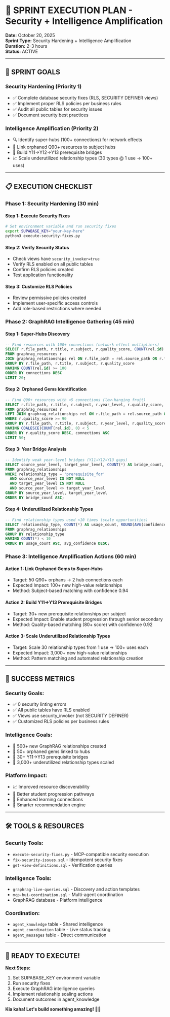 # 🚀 SPRINT EXECUTION PLAN - Security + Intelligence Amplification

**Date:** October 20, 2025  
**Sprint Type:** Security Hardening + Intelligence Amplification  
**Duration:** 2-3 hours  
**Status:** ACTIVE

---

## 🎯 **SPRINT GOALS**

### **Security Hardening (Priority 1)**
- ✅ Complete database security fixes (RLS, SECURITY DEFINER views)
- ✅ Implement proper RLS policies per business rules
- ✅ Audit all public tables for security issues
- ✅ Document security best practices

### **Intelligence Amplification (Priority 2)**
- 🔍 Identify super-hubs (100+ connections) for network effects
- 🔗 Link orphaned Q90+ resources to subject hubs
- 🌉 Build Y11→Y12→Y13 prerequisite bridges
- 📈 Scale underutilized relationship types (30 types @ 1 use → 100+ uses)

---

## 📋 **EXECUTION CHECKLIST**

### **Phase 1: Security Hardening (30 min)**

#### **Step 1: Execute Security Fixes**
```bash
# Set environment variable and run security fixes
export SUPABASE_KEY="your-key-here"
python3 execute-security-fixes.py
```

#### **Step 2: Verify Security Status**
- Check views have `security_invoker=true`
- Verify RLS enabled on all public tables
- Confirm RLS policies created
- Test application functionality

#### **Step 3: Customize RLS Policies**
- Review permissive policies created
- Implement user-specific access controls
- Add role-based restrictions where needed

### **Phase 2: GraphRAG Intelligence Gathering (45 min)**

#### **Step 1: Super-Hubs Discovery**
```sql
-- Find resources with 100+ connections (network effect multipliers)
SELECT r.file_path, r.title, r.subject, r.quality_score, COUNT(rel.id) AS connections
FROM graphrag_resources r
JOIN graphrag_relationships rel ON r.file_path = rel.source_path OR r.file_path = rel.target_path
GROUP BY r.file_path, r.title, r.subject, r.quality_score
HAVING COUNT(rel.id) >= 100
ORDER BY connections DESC
LIMIT 20;
```

#### **Step 2: Orphaned Gems Identification**
```sql
-- Find Q90+ resources with <5 connections (low-hanging fruit)
SELECT r.file_path, r.title, r.subject, r.year_level, r.quality_score, COALESCE(COUNT(rel.id), 0) AS connections
FROM graphrag_resources r
LEFT JOIN graphrag_relationships rel ON r.file_path = rel.source_path OR r.file_path = rel.target_path
WHERE r.quality_score >= 90
GROUP BY r.file_path, r.title, r.subject, r.year_level, r.quality_score
HAVING COALESCE(COUNT(rel.id), 0) < 5
ORDER BY r.quality_score DESC, connections ASC
LIMIT 50;
```

#### **Step 3: Year Bridge Analysis**
```sql
-- Identify weak year-level bridges (Y11→Y12→Y13 gaps)
SELECT source_year_level, target_year_level, COUNT(*) AS bridge_count, ROUND(AVG(confidence)::numeric, 3) AS avg_confidence
FROM graphrag_relationships
WHERE relationship_type = 'prerequisite_for'
  AND source_year_level IS NOT NULL
  AND target_year_level IS NOT NULL
  AND source_year_level <> target_year_level
GROUP BY source_year_level, target_year_level
ORDER BY bridge_count ASC;
```

#### **Step 4: Underutilized Relationship Types**
```sql
-- Find relationship types used <10 times (scale opportunities)
SELECT relationship_type, COUNT(*) AS usage_count, ROUND(AVG(confidence)::numeric, 3) AS avg_confidence
FROM graphrag_relationships
GROUP BY relationship_type
HAVING COUNT(*) < 10
ORDER BY usage_count ASC, avg_confidence DESC;
```

### **Phase 3: Intelligence Amplification Actions (60 min)**

#### **Action 1: Link Orphaned Gems to Super-Hubs**
- Target: 50 Q90+ orphans → 2 hub connections each
- Expected Impact: 100+ new high-value relationships
- Method: Subject-based matching with confidence 0.94

#### **Action 2: Build Y11→Y13 Prerequisite Bridges**
- Target: 30+ new prerequisite relationships per subject
- Expected Impact: Enable student progression through senior secondary
- Method: Quality-based matching (80+ score) with confidence 0.92

#### **Action 3: Scale Underutilized Relationship Types**
- Target: Scale 30 relationship types from 1 use → 100+ uses each
- Expected Impact: 3,000+ new high-value relationships
- Method: Pattern matching and automated relationship creation

---

## 🎊 **SUCCESS METRICS**

### **Security Goals:**
- ✅ 0 security linting errors
- ✅ All public tables have RLS enabled
- ✅ Views use security_invoker (not SECURITY DEFINER)
- ✅ Customized RLS policies per business rules

### **Intelligence Goals:**
- 🎯 500+ new GraphRAG relationships created
- 🎯 50+ orphaned gems linked to hubs
- 🎯 30+ Y11→Y13 prerequisite bridges
- 🎯 3,000+ underutilized relationship types scaled

### **Platform Impact:**
- 📈 Improved resource discoverability
- 🌉 Better student progression pathways
- 🔗 Enhanced learning connections
- 🧠 Smarter recommendation engine

---

## 🛠️ **TOOLS & RESOURCES**

### **Security Tools:**
- `execute-security-fixes.py` - MCP-compatible security execution
- `fix-security-issues.sql` - Idempotent security fixes
- `get-view-definitions.sql` - Verification queries

### **Intelligence Tools:**
- `graphrag-live-queries.sql` - Discovery and action templates
- `mcp-hui-coordination.sql` - Multi-agent coordination
- GraphRAG database - Platform intelligence

### **Coordination:**
- `agent_knowledge` table - Shared intelligence
- `agent_coordination` table - Live status tracking
- `agent_messages` table - Direct communication

---

## 🚀 **READY TO EXECUTE!**

**Next Steps:**
1. Set SUPABASE_KEY environment variable
2. Run security fixes
3. Execute GraphRAG intelligence queries
4. Implement relationship scaling actions
5. Document outcomes in agent_knowledge

**Kia kaha! Let's build something amazing! 🌿✨**
